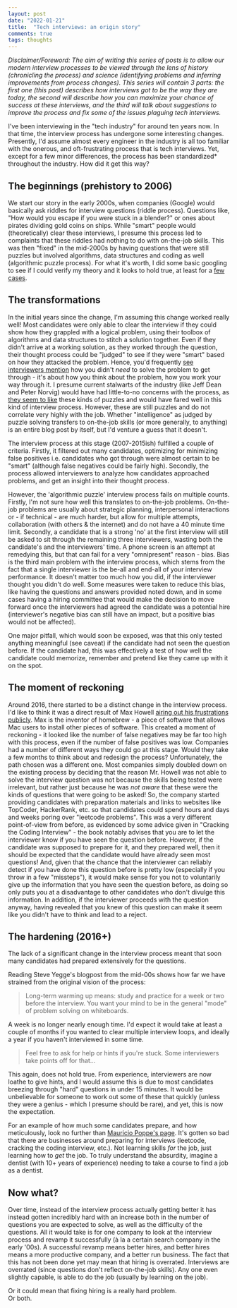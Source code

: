 ```yaml
---
layout: post
date: "2022-01-21"
title:  "Tech interviews: an origin story"
comments: true
tags: thoughts
---
```


_Disclaimer/Foreword: The aim of writing this series of posts is to allow our modern interview processes to be viewed through the lens of history (chronicling the process) and science (identifying problems and inferring improvements from process changes). This series will contain 3 parts: the first one (this post) describes how interviews got to be the way they are today, the second will describe how you can maximize your chance of success at these interviews, and the third will talk about suggestions to improve the process and fix some of the issues plaguing tech interviews._

I've been interviewing in the "tech industry" for around ten years now. In that time, the interview process has undergone some interesting changes. Presently, I'd assume almost every engineer in the industry is all too familiar with the onerous, and oft-frustrating process that is tech interviews. Yet, except for a few minor differences, the process has been standardized* throughout the industry. How did it get this way?

## The beginnings (prehistory to 2006)
We start our story in the early 2000s, when companies (Google) would basically ask riddles for interview questions (riddle process). Questions like, "How would you escape if you were stuck in a blender?" or ones about pirates dividing gold coins on ships. While "smart" people would (theoretically) clear these interviews, I presume this process led to complaints that these riddles had nothing to do with on-the-job skills. This was then "fixed" in the mid-2000s by having questions that were still puzzles but involved algorithms, data structures and coding as well (algorithmic puzzle process). For what it's worth, I did some basic googling to see if I could verify my theory and it looks to hold true, at least for a [few](https://www.shmula.com/my-interview-job-offer-from-google/31/) [cases](https://www.nomachetejuggling.com/2006/12/30/my-interview-with-google/).

## The transformations
In the initial years since the change, I'm assuming this change worked really well! Most candidates were only able to clear the interview if they could show how they grappled with a logical problem, using their toolbox of algorithms and data structures to stitch a solution together. Even if they didn't arrive at a working solution, as they worked through the question, their thought process could be "judged" to see if they were "smart" based on how they attacked the problem. Hence, you'd frequently [see interviewers mention](https://www.crackingthecodinginterview.com/) how you didn't _need_ to solve the problem to get through - it's about how you think about the problem, how you work your way through it. I presume current stalwarts of the industry (like Jeff Dean and Peter Norvig) would have had little-to-no concerns with the process, as [they seem to like](http://norvig.com/palindrome.html) these kinds of puzzles and would have fared well in this kind of interview process. However, these are still puzzles and do not correlate very highly with the job. Whether "intelligence" as judged by puzzle solving transfers to on-the-job skills (or more generally, to anything) is an entire blog post by itself, but I'd venture a guess that it doesn't.

The interview process at this stage (2007-2015ish) fulfilled a couple of criteria. Firstly, it filtered out many candidates, optimizing for minimizing false positives i.e. candidates who got through were almost certain to be "smart" (although false negatives could be fairly high). Secondly,  the process allowed interviewers to analyze how candidates approached problems, and get an insight into their thought process.

However, the 'algorithmic puzzle' interview process fails on multiple counts. Firstly, I'm not sure how well this translates to on-the-job problems. On-the-job problems are usually about strategic planning, interpersonal interactions or - if technical - are much harder, but allow for multiple attempts, collaboration (with others & the internet) and do not have a 40 minute time limit. Secondly, a candidate that is a strong 'no' at the first interview will still be asked to sit through the remaining three interviewers, wasting both the candidate's and the interviewers' time. A phone screen is an attempt at remedying this, but that can fail for a very "omnipresent" reason - bias. Bias is the third main problem with the interview process, which stems from the fact that a single interviewer is the be-all and end-all of your interview performance. It doesn't matter too much how you did, if the interviewer thought you didn't do well. Some measures were taken to reduce this bias, like having the questions and answers provided noted down, and in some cases having a hiring committee that would make the decision to move forward once the interviewers had agreed the candidate was a potential hire (interviewer's negative bias can still have an impact, but a positive bias would not be affected).

One major pitfall, which would soon be exposed, was that this only tested anything meaningful (see caveat) if the candidate had not seen the question before. If the candidate had, this was effectively a test of how well the candidate could memorize, remember and pretend like they came up with it on the spot.

## The moment of reckoning
Around 2016, there started to be a distinct change in the interview process. I'd like to think it was a direct result of Max Howell [airing out his frustrations publicly](https://twitter.com/mxcl/status/608682016205344768). Max is the inventor of homebrew - a piece of software that allows Mac users to install other pieces of software. This created a moment of reckoning - it looked like the number of false negatives may be far too high with this process, even if the number of false positives was low. Companies had a number of different ways they could go at this stage. Would they take a few months to think about and redesign the process? Unfortunately, the path chosen was a different one. Most companies simply doubled down on the existing process by deciding that the reason Mr. Howell was not able to solve the interview question was not because the skills being tested were irrelevant, but rather just because he was _not aware_ that these were the kinds of questions that were going to be asked! So, the company started providing candidates with preparation materials and links to websites like TopCoder, HackerRank, etc. so that candidates could spend hours and days and weeks poring over "leetcode problems". This was a very different point-of-view from before, as evidenced by some advice given in "Cracking the Coding Interview" - the book notably advises that you are to let the interviewer know if you have seen the question before. However, if the candidate was supposed to prepare for it, and they prepared well, then it should be expected that the candidate would have already seen most questions! And, given that the chance that the interviewer can reliably detect if you have done this question before is pretty low (especially if you throw in a few "missteps"), it would make sense for you not to voluntarily give up the information that you have seen the question before, as doing so only puts you at a disadvantage to other candidates who don't divulge this information. In addition, if the interviewer proceeds with the question anyway, having revealed that you knew of this question can make it seem like you didn't have to think and lead to a reject.

## The hardening (2016+)
The lack of a significant change in the interview process meant that soon many candidates had prepared extensively for the questions.

Reading Steve Yegge's blogpost from the mid-00s shows how far we have strained from the original vision of the process:

> Long-term warming up means: study and practice for a week or two before the interview. You want your mind to be in the general "mode" of problem solving on whiteboards.

A week is no longer nearly enough time. I'd expect it would take at least a couple of months if you wanted to clear multiple interview loops, and ideally a year if you haven't interviewed in some time.

> Feel free to ask for help or hints if you're stuck. Some interviewers take points off for that...

This again, does not hold true. From experience, interviewers are now loathe to give hints, and I would assume this is due to most candidates breezing through "hard" questions in under 15 minutes. It would be unbelievable for someone to work out some of these that quickly (unless they were a genius - which I presume should be rare), and yet, this is now the expectation. 

For an example of how much some candidates prepare, and how meticulously, look no further than [Mauricio Poppe's page](https://www.mauriciopoppe.com/notes/misc/software-engineer-interview-preparation/). It's gotten so bad that there are businesses around preparing for interviews (leetcode, cracking the coding interview, etc.). Not learning skills *for* the job, just learning how to *get* the job. To truly understand the absurdity, imagine a dentist (with 10+ years of experience) needing to take a course to find a job as a dentist.

## Now what?
Over time, instead of the interview process actually getting better it has instead gotten incredibly hard with an increase both in the number of questions you are expected to solve, as well as the difficulty of the questions.
All it would take is for one company to look at the interview process and revamp it successfully (à la a certain search company in the early '00s). A successful revamp means better hires, and better hires means a more productive company, and a better run business. The fact that this has not been done yet may mean that hiring is overrated. Interviews are overrated (since questions don't reflect on-the-job skills). Any one even slightly capable, is able to do the job (usually by learning on the job).  

Or it could mean that fixing hiring is a really hard problem.  
Or both.
